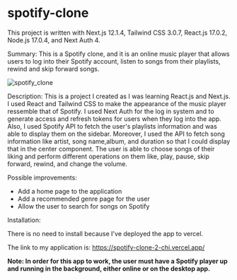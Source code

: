 # spotify-clone

This project is written with Next.js 12.1.4, Tailwind CSS 3.0.7, React.js 17.0.2, Node.js 17.0.4, and Next Auth 4.

Summary: This is a Spotify clone, and it is an online music player that allows users to log into their Spotify account, listen to songs from their playlists, rewind and skip forward songs. 

![spotify_clone](https://user-images.githubusercontent.com/85794656/161366067-a2fe8008-483f-4a67-a1b5-2da947b7b50b.gif)

Description: This is a project I created as I was learning React.js and Next.js. I used React and Tailwind CSS to make the appearance of the music player ressemble that of Spotify. I used Next Auth for the log in system and to generate access and refresh tokens for users when they log into the app. Also, I used Spotify API to fetch the user's playlists information and was able to display them on the sidebar. Moreover, I used the API to fetch song information like artist, song name,album, and duration so that I could display that in the center component. The user is able to choose songs of their liking and perform different operations on them like, play, pause, skip forward, rewind, and change the volume. 

Possible improvements:
- Add a home page to the application 
- Add a recommended genre page for the user
- Allow the user to search for songs on Spotify 

Installation:

There is no need to install because I've deployed the app to vercel.

The link to my application is: https://spotify-clone-2-chi.vercel.app/

<strong>Note: In order for this app to work, the user must have a Spotify player up and running in the background, either online or on the desktop app.</strong>

